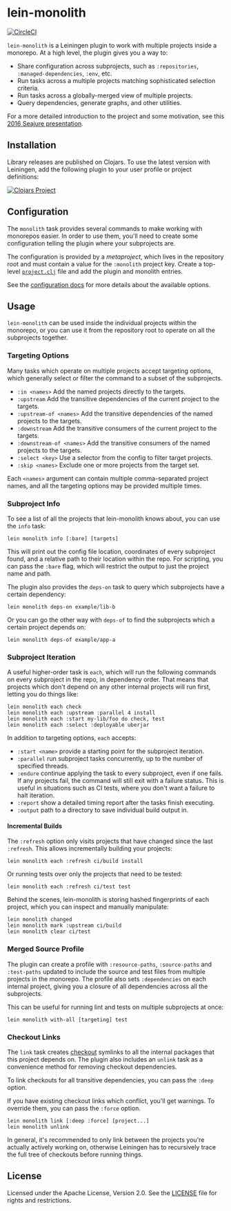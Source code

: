 lein-monolith
=============

[![CircleCI](https://circleci.com/gh/amperity/lein-monolith.svg?style=svg&circle-token=e57a92e79aa9113f1950498cbeeb0880c3f587d3)](https://circleci.com/gh/amperity/lein-monolith/tree/master)

`lein-monolith` is a Leiningen plugin to work with multiple projects inside a
monorepo. At a high level, the plugin gives you a way to:
- Share configuration across subprojects, such as `:repositories`,
  `:managed-dependencies`, `:env`, etc.
- Run tasks across a multiple projects matching sophisticated selection
  criteria.
- Run tasks across a globally-merged view of multiple projects.
- Query dependencies, generate graphs, and other utilities.

For a more detailed introduction to the project and some motivation, see this
[2016 Seajure presentation](https://docs.google.com/presentation/d/1jqYG2N2YalWdVG4oDqs1mua4hOyxVD_nejANrg6h8to/present).

## Installation

Library releases are published on Clojars. To use the latest version with
Leiningen, add the following plugin to your user profile or project
definitions:

[![Clojars Project](http://clojars.org/lein-monolith/lein-monolith/latest-version.svg)](http://clojars.org/lein-monolith/lein-monolith)

## Configuration

The `monolith` task provides several commands to make working with monorepos
easier. In order to use them, you'll need to create some configuration telling
the plugin where your subprojects are.

The configuration is provided by a _metaproject_, which lives in the repository
root and must contain a value for the `:monolith` project key. Create a
top-level [`project.clj`](example/project.clj) file and add the plugin and
monolith entries.

See the [configuration docs](doc/config.md) for more details about the available
options.

## Usage

`lein-monolith` can be used inside the individual projects within the monorepo,
or you can use it from the repository root to operate on all the subprojects
together.

### Targeting Options

Many tasks which operate on multiple projects accept targeting options, which
generally select or filter the command to a subset of the subprojects.

- `:in <names>`             Add the named projects directly to the targets.
- `:upstream`               Add the transitive dependencies of the current project to the targets.
- `:upstream-of <names>`    Add the transitive dependencies of the named projects to the targets.
- `:downstream`             Add the transitive consumers of the current project to the targets.
- `:downstream-of <names>`  Add the transitive consumers of the named projects to the targets.
- `:select <key>`           Use a selector from the config to filter target projects.
- `:skip <names>`           Exclude one or more projects from the target set.

Each `<names>` argument can contain multiple comma-separated project names, and
all the targeting options may be provided multiple times.

### Subproject Info

To see a list of all the projects that lein-monolith knows about, you can use
the `info` task:

```
lein monolith info [:bare] [targets]
```

This will print out the config file location, coordinates of every subproject
found, and a relative path to their location within the repo. For scripting, you
can pass the `:bare` flag, which will restrict the output to just the project
name and path.

The plugin also provides the `deps-on` task to query which subprojects have a
certain dependency:

```
lein monolith deps-on example/lib-b
```

Or you can go the other way with `deps-of` to find the subprojects which a
certain project depends on:

```
lein monolith deps-of example/app-a
```

### Subproject Iteration

A useful higher-order task is `each`, which will run the following commands on
every subproject in the repo, in dependency order. That means that projects
which don't depend on any other internal projects will run first, letting you do
things like:

```
lein monolith each check
lein monolith each :upstream :parallel 4 install
lein monolith each :start my-lib/foo do check, test
lein monolith each :select :deployable uberjar
```

In addition to targeting options, `each` accepts:

- `:start <name>` provide a starting point for the subproject iteration.
- `:parallel` run subproject tasks concurrently, up to the number of specified
  threads.
- `:endure` continue applying the task to every subproject, even if one fails.
  If any projects fail, the command will still exit with a failure status. This
  is useful in situations such as CI tests, where you don't want a failure to
  halt iteration.
- `:report` show a detailed timing report after the tasks finish executing.
- `:output` path to a directory to save individual build output in.

#### Incremental Builds

The `:refresh` option only visits projects that have changed since the last
`:refresh`. This allows incrementally building your projects:

```
lein monolith each :refresh ci/build install
```

Or running tests over only the projects that need to be tested:

```
lein monolith each :refresh ci/test test
```

Behind the scenes, lein-monolith is storing hashed fingerprints of each project,
which you can inspect and manually manipulate:

```
lein monolith changed
lein monolith mark :upstream ci/build
lein monolith clear ci/test
```

### Merged Source Profile

The plugin can create a profile with `:resource-paths`, `:source-paths` and
`:test-paths` updated to include the source and test files from multiple
projects in the monorepo. The profile also sets `:dependencies` on each internal
project, giving you a closure of all dependencies across all the subprojects.

This can be useful for running lint and tests on multiple subprojects at once:

```
lein monolith with-all [targeting] test
```

### Checkout Links

The `link` task creates
[checkout](https://github.com/technomancy/leiningen/blob/stable/doc/TUTORIAL.md#checkout-dependencies)
symlinks to all the internal packages that this project depends on. The plugin
also includes an `unlink` task as a convenience method for removing checkout
dependencies.

To link checkouts for all transitive dependencies, you can pass the `:deep` option.

If you have existing checkout links which conflict, you'll get warnings. To
override them, you can pass the `:force` option.

```
lein monolith link [:deep :force] [project...]
lein monolith unlink
```

In general, it's recommended to only link between the projects you're actually
actively working on, otherwise Leiningen has to recursively trace the full tree
of checkouts before running things.

## License

Licensed under the Apache License, Version 2.0. See the [LICENSE](LICENSE) file
for rights and restrictions.
